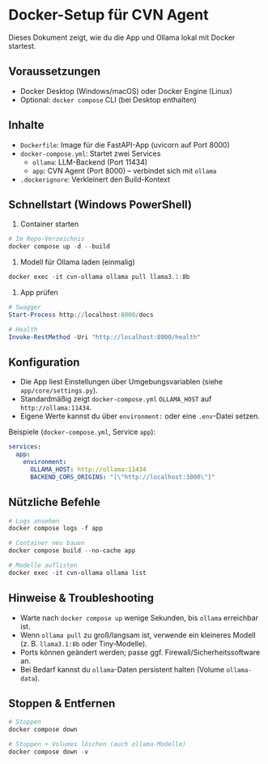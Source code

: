 # Docker-Setup für CVN Agent

Dieses Dokument zeigt, wie du die App und Ollama lokal mit Docker startest.

## Voraussetzungen

- Docker Desktop (Windows/macOS) oder Docker Engine (Linux)
- Optional: `docker compose` CLI (bei Desktop enthalten)

## Inhalte

- `Dockerfile`: Image für die FastAPI-App (uvicorn auf Port 8000)
- `docker-compose.yml`: Startet zwei Services
  - `ollama`: LLM-Backend (Port 11434)
  - `app`: CVN Agent (Port 8000) – verbindet sich mit `ollama`
- `.dockerignore`: Verkleinert den Build-Kontext

## Schnellstart (Windows PowerShell)

1) Container starten

```powershell
# Im Repo-Verzeichnis
docker compose up -d --build
```

1) Modell für Ollama laden (einmalig)

```powershell
docker exec -it cvn-ollama ollama pull llama3.1:8b
```

1) App prüfen

```powershell
# Swagger
Start-Process http://localhost:8000/docs

# Health
Invoke-RestMethod -Uri "http://localhost:8000/health"
```

## Konfiguration

- Die App liest Einstellungen über Umgebungsvariablen (siehe `app/core/settings.py`).
- Standardmäßig zeigt `docker-compose.yml` `OLLAMA_HOST` auf `http://ollama:11434`.
- Eigene Werte kannst du über `environment:` oder eine `.env`-Datei setzen.

Beispiele (`docker-compose.yml`, Service `app`):

```yaml
services:
  app:
    environment:
      OLLAMA_HOST: http://ollama:11434
      BACKEND_CORS_ORIGINS: "[\"http://localhost:3000\"]"
```

## Nützliche Befehle

```powershell
# Logs ansehen
docker compose logs -f app

# Container neu bauen
docker compose build --no-cache app

# Modelle auflisten
docker exec -it cvn-ollama ollama list
```

## Hinweise & Troubleshooting

- Warte nach `docker compose up` wenige Sekunden, bis `ollama` erreichbar ist.
- Wenn `ollama pull` zu groß/langsam ist, verwende ein kleineres Modell (z. B. `llama3.1:8b` oder Tiny‑Modelle).
- Ports können geändert werden; passe ggf. Firewall/Sicherheitssoftware an.
- Bei Bedarf kannst du `ollama`-Daten persistent halten (Volume `ollama-data`).

## Stoppen & Entfernen

```powershell
# Stoppen
docker compose down

# Stoppen + Volumes löschen (auch ollama-Modelle)
docker compose down -v
```

